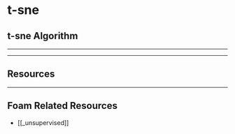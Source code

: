 # t-sne

## t-sne Algorithm

---

---

## Resources

---

## Foam Related Resources

- [[_unsupervised]]

